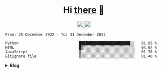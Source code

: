 <h1 align="center">Hi <a href="https://glyb.github.io" target="_blank">there</a> 👋</h1>
<div align="center">
  <a href="https://discord.gg/FVVhEG5y2g">
  <img alt="Discord" width="20px" src="https://raw.githubusercontent.com/peterthehan/peterthehan/master/assets/discord.svg" />
  </a>
  <a href="#">
  <img alt="LinkedIN" width="20px" src="https://raw.githubusercontent.com/peterthehan/peterthehan/master/assets/linkedin.svg" />
  </a>
</div>
 <!--START_SECTION:waka-->

```text
From: 25 December 2022 - To: 31 December 2022

Python                           ███████████████████████░░   91.85 %
HTML                             █▒░░░░░░░░░░░░░░░░░░░░░░░   04.97 %
JavaScript                       ▒░░░░░░░░░░░░░░░░░░░░░░░░   01.78 %
GitIgnore file                   ▒░░░░░░░░░░░░░░░░░░░░░░░░   01.40 %
```

<!--END_SECTION:waka-->
<details close="true">
  <summary><b>Blog</b></summary>

 </details>




 
